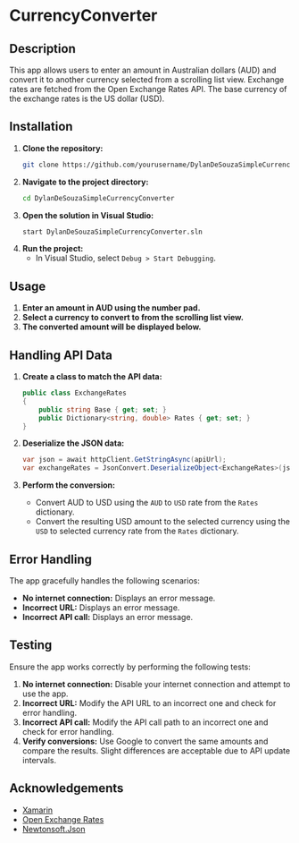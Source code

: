 # CurrencyConverter

## Description

This app allows users to enter an amount in Australian dollars (AUD) and convert it to another currency selected from a scrolling list view. Exchange rates are fetched from the Open Exchange Rates API. The base currency of the exchange rates is the US dollar (USD).

## Installation

1. **Clone the repository:**
    ```sh
    git clone https://github.com/yourusername/DylanDeSouzaSimpleCurrencyConverter.git
    ```
2. **Navigate to the project directory:**
    ```sh
    cd DylanDeSouzaSimpleCurrencyConverter
    ```
3. **Open the solution in Visual Studio:**
    ```sh
    start DylanDeSouzaSimpleCurrencyConverter.sln
    ```
4. **Run the project:**
    - In Visual Studio, select `Debug > Start Debugging`.

## Usage

1. **Enter an amount in AUD using the number pad.**
2. **Select a currency to convert to from the scrolling list view.**
3. **The converted amount will be displayed below.**

## Handling API Data

1. **Create a class to match the API data:**
    ```csharp
    public class ExchangeRates
    {
        public string Base { get; set; }
        public Dictionary<string, double> Rates { get; set; }
    }
    ```

2. **Deserialize the JSON data:**
    ```csharp
    var json = await httpClient.GetStringAsync(apiUrl);
    var exchangeRates = JsonConvert.DeserializeObject<ExchangeRates>(json);
    ```

3. **Perform the conversion:**
    - Convert AUD to USD using the `AUD` to `USD` rate from the `Rates` dictionary.
    - Convert the resulting USD amount to the selected currency using the `USD` to selected currency rate from the `Rates` dictionary.

## Error Handling

The app gracefully handles the following scenarios:
- **No internet connection:** Displays an error message.
- **Incorrect URL:** Displays an error message.
- **Incorrect API call:** Displays an error message.

## Testing

Ensure the app works correctly by performing the following tests:

1. **No internet connection:** Disable your internet connection and attempt to use the app.
2. **Incorrect URL:** Modify the API URL to an incorrect one and check for error handling.
3. **Incorrect API call:** Modify the API call path to an incorrect one and check for error handling.
4. **Verify conversions:** Use Google to convert the same amounts and compare the results. Slight differences are acceptable due to API update intervals.

## Acknowledgements

- [Xamarin](https://dotnet.microsoft.com/apps/xamarin)
- [Open Exchange Rates](https://openexchangerates.org/)
- [Newtonsoft.Json](https://www.newtonsoft.com/json)
